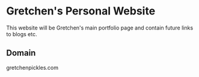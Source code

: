 # Gretchen's Personal Website

This website will be Gretchen's main portfolio page and contain future links to blogs etc.

## Domain

gretchenpickles.com
